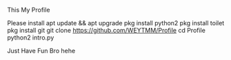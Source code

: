 This My Profile

Please install
apt update && apt upgrade
pkg install python2
pkg install toilet
pkg install git
git clone https://github.com/WEYTMM/Profile
cd Profile
python2 intro.py

Just Have Fun Bro hehe

